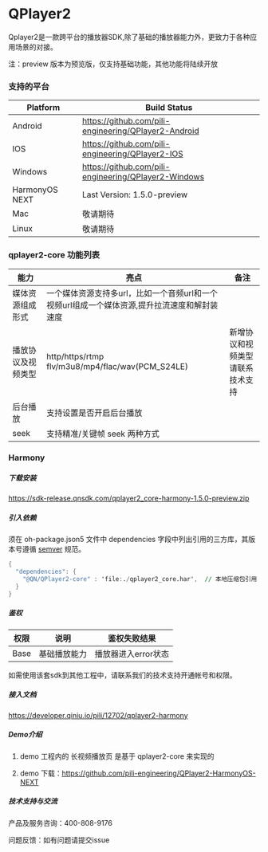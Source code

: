 # QPlayer2



Qplayer2是一款跨平台的播放器SDK,除了基础的播放器能力外，更致力于各种应用场景的对接。

注：preview 版本为预览版，仅支持基础功能，其他功能将陆续开放

### 支持的平台

 Platform | Build Status
 -------- | ------------
 Android | https://github.com/pili-engineering/QPlayer2-Android 
 IOS |https://github.com/pili-engineering/QPlayer2-IOS
 Windows | https://github.com/pili-engineering/QPlayer2-Windows 
 HarmonyOS NEXT | Last Version: 1.5.0-preview 
 Mac | 敬请期待 
 Linux | 敬请期待 
### qplayer2-core 功能列表

| 能力               | 亮点                                                         | 备注                             |
| ------------------ | ------------------------------------------------------------ | -------------------------------- |
| 媒体资源组成形式   | 一个媒体资源支持多url，比如一个音频url和一个视频url组成一个媒体资源,提升拉流速度和解封装速度 |                                  |
| 播放协议及视频类型 | http/https/rtmp flv/m3u8/mp4/flac/wav(PCM_S24LE)             | 新增协议和视频类型请联系技术支持 |
| 后台播放           | 支持设置是否开启后台播放                                     |                                  |
| seek               | 支持精准/关键帧 seek 两种方式                                |                                  |





### Harmony

##### 下载安装

https://sdk-release.qnsdk.com/qplayer2_core-harmony-1.5.0-preview.zip



##### 引入依赖

须在 oh-package.json5 文件中 dependencies 字段中列出引用的三方库，其版本号遵循 [semver](https://www.npmjs.com/package/semver) 规范。

```awk
{
  "dependencies": {
    "@QN/QPlayer2-core" : 'file:./qplayer2_core.har',  // 本地压缩包引用
  }
}
```

##### 鉴权

| 权限 | 说明         | 鉴权失败结果        |
| ---- | ------------ | ------------------- |
| Base | 基础播放能力 | 播放器进入error状态 |

如需使用该套sdk到其他工程中，请联系我们的技术支持开通帐号和权限。





##### 接入文档

https://developer.qiniu.io/pili/12702/qplayer2-harmony



##### Demo介绍

1. demo 工程内的 长视频播放页 是基于 qplayer2-core 来实现的

1. demo 下载：https://github.com/pili-engineering/QPlayer2-HarmonyOS-NEXT

   

##### 技术支持与交流

产品及服务咨询：400-808-9176

问题反馈：如有问题请提交issue

